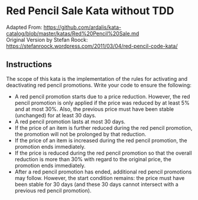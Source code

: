 # Red Pencil Sale Kata without TDD

Adapted From: https://github.com/ardalis/kata-catalog/blob/master/katas/Red%20Pencil%20Sale.md  
Original Version by Stefan Roock: https://stefanroock.wordpress.com/2011/03/04/red-pencil-code-kata/

## Instructions  
The scope of this kata is the implementation of the rules for activating and deactivating red pencil promotions. Write your code to ensure the following:  

* A red pencil promotion starts due to a price reduction. However, the red pencil promotion is only applied if the price was reduced by at least 5% and at most 30%. Also, the previous price must have been stable (unchanged) for at least 30 days.
* A red pencil promotion lasts at most 30 days.
* If the price of an item is further reduced during the red pencil promotion, the promotion will not be prolonged by that reduction.
* If the price of an item is increased during the red pencil promotion, the promotion ends immediately.
* If the price is reduced during the red pencil promotion so that the overall reduction is more than 30% with regard to the original price, the promotion ends immediately.
* After a red pencil promotion has ended, additional red pencil promotions may follow. However, the start condition remains: the price must have been stable for 30 days (and these 30 days cannot intersect with a previous red pencil promotion).
